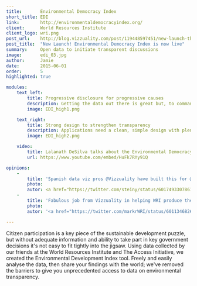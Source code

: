 ```yaml
---
title:       Environmental Democracy Index
short_title: EDI
link:        http://environmentaldemocracyindex.org/
client:      World Resources Institute
client_logo: wri.png
post_url:    http://blog.vizzuality.com/post/119448597451/new-launch-the-environmental-democracy-index-is
post_title:  "New Launch! Environmental Democracy Index is now live"
summary:     Open data to initiate transparent discussions
image:       edi_03.jpg
author:      Jamie
date:        2015-06-01
order:       5
highlighted: true

modules:
    text_left:
        title: Progressive disclosure for progressive causes
        description: Getting the data out there is great but, to command the attention this important issue deserves, you need a fast, interactive and captivating application. The EDI contains a lot of data. We created an intelligent architecture that places the most important information up top, then reveals greater detail when you find a topic you want to analyse more deeply.
        image: EDI_high1.png

    text_right:
        title: Strong design to strengthen transparency
        description: Applications need a clean, simple design with plenty of interactivity and visual rewards to attract and engage viewers. By removing all the technological, design and access barriers, the EDI website makes the data truly transparent.
        image: EDI_high2.png

    video:
        title: Lalanath DeSilva talks about the Environmental Democracy Index
        url: https://www.youtube.com/embed/HuFk7RYy91Q

opinions:
    -
        title: 'Spanish data viz pros @Vizzuality have built this for @WorldResources <a href="http://t.co/G0jcg48rhF">http://t.co/G0jcg48rhF</a> All league tables are heading this way I think'
        photo: 
        autor: <a href="https://twitter.com/steiny/status/601749330786177025">  Tom Steinburg </a>
    -
        title: 'Fabulous job from Vizzuality in helping WRI produce the Environmental Democracy Index <a href="http://www.environmentaldemocracyindex.org">http://www.environmentaldemocracyindex.org</a> @Vizzuality @WRIgovernance'
        photo:
        autor: '<a href="https://twitter.com/markrWRI/status/601134682693115905"> Mark Robinson, WRI</a>'

---
```


Citizen participation is a key piece of the sustainable development puzzle, but without adequate information and ability to take part in key government decisions it's not easy to fit tightly into the jigsaw. Using data collected by our friends at the World Resources Institute and The Access Initiative, we created the Environmental Development Index tool. Freely and easily analyse the data, then share your findings with the world; we've removed the barriers to give you unprecedented access to data on environmental transparency. 

